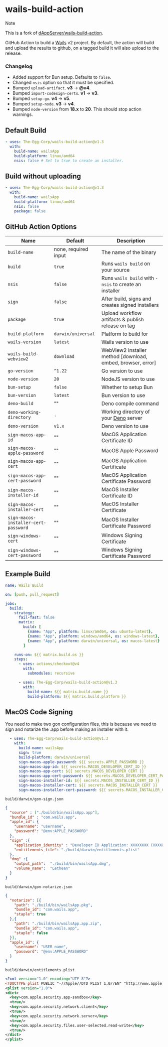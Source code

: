 # wails-build-action
> [!NOTE]
> This is a fork of [dAppServer/wails-build-action](https://github.com/marketplace/actions/wails-build-action).

GitHub Action to build a [Wails](https://wails.io) v2 project.
By default, the action will build and upload the results to github, on a tagged build it will also upload to the release.

### Changelog
- Added support for Bun setup. Defaults to `false`.
- Changed `nsis` option so that it must be specified.
- Bumped `upload-artifact`. **v3** -> **@v4**.
- Bumped `import-codesign-certs`. **v1** -> **v3**.
- Bumped `setup-go`. **v4** -> **v5**.
- Bumped `setup-node`. **v3** -> **v4**.
- Bumped `node-version` from **18.x** to **20**. This should stop action warnings.

## Default Build
```yaml
- uses: The-Egg-Corp/wails-build-action@v1.3
  with:
    build-name: wailsApp
    build-platform: linux/amd64
    nsis: false # Set to true to create an installer.
```

## Build without uploading
```yaml
- uses: The-Egg-Corp/wails-build-action@v1.3
  with:
    build-name: wailsApp
    build-platform: linux/amd64
    nsis: false
    package: false
```

## GitHub Action Options
| Name                                 | Default                  | Description                                                |
|--------------------------------------|--------------------------|------------------------------------------------------------|
| `build-name`                         | none, required input     | The name of the binary                                     |
| `build`                              | `true`                   | Runs `wails build` on your source                          |
| `nsis`                               | `false`                  | Runs `wails build` with `-nsis` to create an installer     |
| `sign`                               | `false`                  | After build, signs and creates signed installers           |
| `package`                            | `true`                   | Upload workflow artifacts & publish release on tag         |
| `build-platform`                     | `darwin/universal`       | Platform to build for                                      |
| `wails-version`                      | `latest`                 | Wails version to use                                       |
| `wails-build-webview2`               | `download`               | WebView2 installer method [download, embed, browser, error]|
| `go-version`                         | `^1.22`                  | Go version to use                                          |
| `node-version`                       | `20`                     | NodeJS version to use                                      |
| `bun-setup`                          | `false`                  | Whether to setup Bun                                       |
| `bun-version`                        | `latest`                 | Bun version to use                                         |
| `deno-build`                         | ""                       | Deno compile command                                       |
| `deno-working-directory`             | `.`                      | Working directory of your [Deno](https://deno.land/) server|
| `deno-version`                       | `v1.x`                   | Deno version to use                                        |
| `sign-macos-app-id`                  | ""                       | MacOS Application Certificate ID                           |
| `sign-macos-apple-password`          | ""                       | MacOS Apple Password                                       |
| `sign-macos-app-cert`                | ""                       | MacOS Application Certificate                              |
| `sign-macos-app-cert-password`       | ""                       | MacOS Application Certificate Password                     |
| `sign-macos-installer-id`            | ""                       | MacOS Installer Certificate ID                             |
| `sign-macos-installer-cert`          | ""                       | MacOS Installer Certificate                                |
| `sign-macos-installer-cert-password` | ""                       | MacOS Installer Certificate Password                       |
| `sign-windows-cert`                  | ""                       | Windows Signing Certificate                                |
| `sign-windows-cert-password`         | ""                       | Windows Signing Certificate Password                       |

## Example Build
```yaml
name: Wails Build

on: [push, pull_request]

jobs:
  build:
    strategy:
      fail-fast: false
      matrix:
        build: [
          {name: "App", platform: linux/amd64, os: ubuntu-latest},
          {name: "App", platform: windows/amd64, os: windows-latest},
          {name: "App", platform: darwin/universal, os: macos-latest}
        ]

    runs-on: ${{ matrix.build.os }}
    steps:
      - uses: actions/checkout@v4
        with:
          submodules: recursive

      - uses: The-Egg-Corp/wails-build-action@v1.3
        with:
          build-name: ${{ matrix.build.name }}
          build-platform: ${{ matrix.build.platform }}
```

## MacOS Code Signing
You need to make two gon configuration files, this is because we need to sign and notarize the .app before making an installer with it.

```yaml
  - uses: The-Egg-Corp/wails-build-action@v1.3
    with:
      build-name: wailsApp
      sign: true
      build-platform: darwin/universal
      sign-macos-apple-password: ${{ secrets.APPLE_PASSWORD }}
      sign-macos-app-id: ${{ secrets.MACOS_DEVELOPER_CERT_ID }}
      sign-macos-app-cert: ${{ secrets.MACOS_DEVELOPER_CERT }}
      sign-macos-app-cert-password: ${{ secrets.MACOS_DEVELOPER_CERT_PASSWORD }}
      sign-macos-installer-id: ${{ secrets.MACOS_INSTALLER_CERT_ID }}
      sign-macos-installer-cert: ${{ secrets.MACOS_INSTALLER_CERT }}
      sign-macos-installer-cert-password: ${{ secrets.MACOS_INSTALLER_CERT_PASSWORD }}
```

`build/darwin/gon-sign.json`
```json
{
  "source" : ["./build/bin/wailsApp.app"],
  "bundle_id" : "com.wails.app",
  "apple_id": {
    "username": "username",
    "password": "@env:APPLE_PASSWORD"
  },
  "sign" :{
    "application_identity" : "Developer ID Application: XXXXXXXX (XXXXXX)",
    "entitlements_file": "./build/darwin/entitlements.plist"
  },
  "dmg" :{
    "output_path":  "./build/bin/wailsApp.dmg",
    "volume_name":  "Lethean"
  }
}
```
`build/darwin/gon-notarize.json`
```json
{
  "notarize": [{
    "path": "./build/bin/wailsApp.pkg",
    "bundle_id": "com.wails.app",
    "staple": true
  },{
    "path": "./build/bin/wailsApp.app.zip",
    "bundle_id": "com.wails.app",
    "staple": false
  }],
  "apple_id": {
    "username": "USER name",
    "password": "@env:APPLE_PASSWORD"
  }
}
```
`build/darwin/entitlements.plist`
```xml
<?xml version="1.0" encoding="UTF-8"?>
<!DOCTYPE plist PUBLIC "-//Apple//DTD PLIST 1.0//EN" "http://www.apple.com/DTDs/PropertyList-1.0.dtd">
<plist version="1.0">
<dict>
  <key>com.apple.security.app-sandbox</key>
  <true/>
  <key>com.apple.security.network.client</key>
  <true/>
  <key>com.apple.security.network.server</key>
  <true/>
  <key>com.apple.security.files.user-selected.read-write</key>
  <true/>
</dict>
</plist>
```
